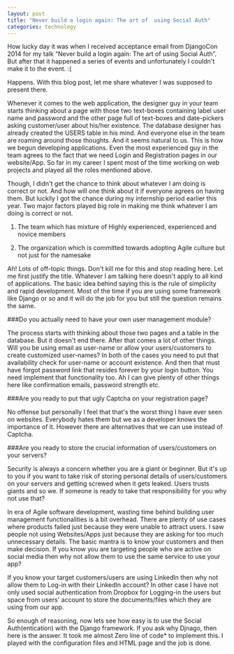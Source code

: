 ```yaml
---
layout: post
title: "Never build a login again: The art of  using Social Auth"
categories: technology
---
```


How lucky day it was when I received acceptance email from DjangoCon 2014 for my talk “Never build a login again: The art of using Social Auth”. But after that it happened a series of events and unfortunately I couldn't make it to the event. :(

Happens. With this blog post, let me share whatever I was supposed to present there.

Whenever it comes to the web application, the designer guy in your team starts thinking about a page with those two text-boxes containing label user name and password and the other page full of text-boxes and date-pickers asking customer/user about his/her existence. The database designer has already created the USERS table in his mind. And everyone else in the team are roaming around those thoughts. And it seems natural to us. This is how we begun developing applications. Even the most experienced guy in the team agrees to the fact that we need Login and Registration pages in our website/App. So far in my career I spent most of the time working on web projects and played all the roles mentioned above.

Though, I didn't get the chance to think about whatever I am doing is correct or not. And how will one think about it if everyone agrees on having them. But luckily I got the chance during my internship period earlier this year. Two major factors played big role in making me think whatever I am doing is correct or not.

1. The team which has mixture of Highly experienced, experienced and novice members

2. The organization which is committed towards adopting Agile culture but not just for the namesake

Ah! Lots of off-topic things. Don't kill me for this and stop reading here.  Let me first justify the title. Whatever I am talking here doesn't apply to all kind of applications. The basic idea behind saying this is the rule of simplicity and rapid development. Most of the time if you are using some framework like Django or so and it will do the job for you but still the question remains the same.

###Do you actually need to have your own user management module?

The process starts with thinking about those two pages and a table in the database. But it doesn't end there. After that comes a lot of other things. Will you be using email as user-name or allow your users/customers to create customized user-names? In both of the cases you need to put that availability check for user-name or account existence. And then that must have forgot password link that resides forever by your login button. You need implement that functionality too. Ah I can give plenty of other things here like confirmation emails, password strength etc.

###Are you ready to put that ugly Captcha on your registration page?

No offense but personally I feel that that's the worst thing I have ever seen on websites. Everybody hates them but we as a developer knows the importance of it. However there are alternatives that we can use instead of Captcha.

###Are you ready to store the crucial information of users/customers on your servers?

Security is always a concern whether you are a giant or beginner. But it's up to you if you want to take risk of storing personal details of users/customers on your servers and getting screwed when it gets leaked. Users trusts giants and so we. If someone is ready to take that responsibility for you why not use that?

In era of Agile software development, wasting time behind building user management functionalities is a bit overhead. There are plenty of use cases where products failed just because they were unable to attract users. I saw people not using Websites/Apps just because they are asking for too much unnecessary details. The basic mantra is to know your customers and then make decision. If you know you are targeting people who are active on social media then why not allow them to use the same service to use your app?

If you know your target customers/users are using LinkedIn then why not allow them to Log-in with their LinkedIn account? In other case I have not only used social authentication from Dropbox for Logging-in the users but space from users' account to store the documents/files which they are using from our app.

So enough of reasoning, now lets see how easy is to use the Social Auth(entication) with the Django framework. If you ask why Djnago, then here is the answer. It took me almost Zero line of code* to implement this. I played with the configuration files and HTML page and the job is done.

 